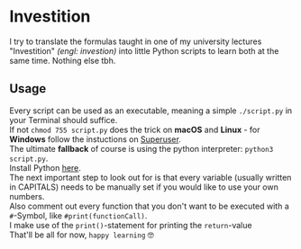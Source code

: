 # Investition

I try to translate the formulas taught in one of my university lectures "Investition" *(engl: investion)* into little Python scripts to learn both at the same time. Nothing else tbh.

## Usage

Every script can be used as an executable, meaning a simple ```./script.py``` in your Terminal should suffice.<br>
If not ```chmod 755 script.py``` does the trick on **macOS** and **Linux** - for **Windows** follow the instuctions on [Superuser](https://superuser.com/questions/106181/equivalent-of-chmod-to-change-file-permissions-in-windows).<br>
The ultimate **fallback** of course is using the python interpreter: ```python3 script.py```.<br>
Install Python [here](https://python.org).<br>
The next important step to look out for is that every variable (usually written in CAPITALS) needs to be manually set if you would like to use your own numbers.<br>
Also comment out every function that you don't want to be executed with a ```#```-Symbol, like ```#print(functionCall)```.<br>
I make use of the ```print()```-statement for printing the ```return```-value<br>
That'll be all for now, ```happy learning``` 🤓